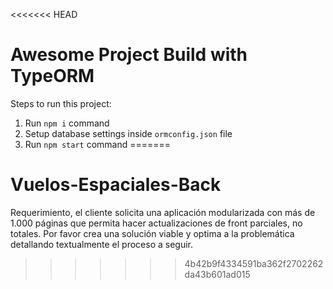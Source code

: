 <<<<<<< HEAD
# Awesome Project Build with TypeORM

Steps to run this project:

1. Run `npm i` command
2. Setup database settings inside `ormconfig.json` file
3. Run `npm start` command
=======
# Vuelos-Espaciales-Back
Requerimiento, el cliente solicita una aplicación modularizada con más de 1.000 páginas que permita hacer actualizaciones de front parciales, no totales. Por favor crea una solución viable y optima a la problemática detallando textualmente el proceso a seguir.
>>>>>>> 4b42b9f4334591ba362f2702262da43b601ad015
